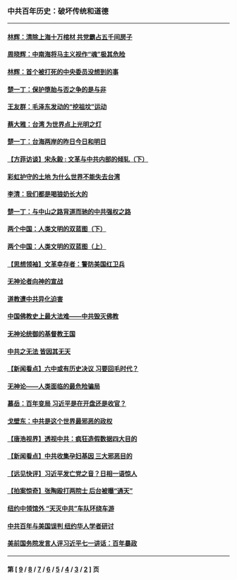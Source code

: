 ### 中共百年历史：破坏传统和道德
---
#### [林辉：清除上海十万棺材 共党霸占五千间房子](../../pages/nf1176114/n14033735.md?09040430) 
#### [周晓辉：中南海将马主义视作“魂”极其危险](../../pages/nf1176114/n14026892.md?09040430) 
#### [林辉：首个被打死的中央委员没想到的事](../../pages/nf1176114/n13987400.md?09040430) 
#### [楚一丁：保护堕胎与否之争的是与非](../../pages/nf1176114/n13815642.md?09040430) 
#### [王友群：毛泽东发动的“挖祖坟”运动](../../pages/nf1176114/n13723639.md?09040430) 
#### [蔡大雅：台湾 为世界点上光明之灯](../../pages/nf1176114/n13531530.md?09040430) 
#### [楚一丁：台海两岸的昨日今日和明日](../../pages/nf1176114/n13531468.md?09040430) 
#### [【方菲访谈】宋永毅 : 文革与中共内部的倾轧（下）](../../pages/nf1176114/n13486836.md?09040430) 
#### [彩虹护守的土地 为什么世界不能失去台湾](../../pages/nf1176114/n13476849.md?09040430) 
#### [李清：我们都是喝狼奶长大的](../../pages/nf1176114/n13471478.md?09040430) 
#### [楚一丁：与中山之路背道而驰的中共强权之路](../../pages/nf1176114/n13437270.md?09040430) 
#### [两个中国：人类文明的双蓝图（下）](../../pages/nf1176114/n13423132.md?09040430) 
#### [两个中国：人类文明的双蓝图（上）](../../pages/nf1176114/n13422687.md?09040430) 
#### [【思想领袖】文革幸存者：警防美国红卫兵](../../pages/nf1176114/n13339289.md?09040430) 
#### [无神论者向神的宣战](../../pages/nf1176114/n13281535.md?09040430) 
#### [道教遭中共异化迫害](../../pages/nf1176114/n13281463.md?09040430) 
#### [中国佛教史上最大法难——中共毁灭佛教](../../pages/nf1176114/n13281397.md?09040430) 
#### [无神论统御的基督教王国](../../pages/nf1176114/n13281280.md?09040430) 
#### [中共之无法 皆因其无天](../../pages/nf1176114/n13281088.md?09040430) 
#### [【新闻看点】六中或有历史决议 习要回毛时代？](../../pages/nf1176114/n13222895.md?09040430) 
#### [无神论——人类面临的最危险骗局](../../pages/nf1176114/n13196137.md?09040430) 
#### [慕岳：百年变局 习近平是在开盘还是收官？](../../pages/nf1176114/n13206516.md?09040430) 
#### [戈壁东：中共是这个世界最邪恶的政权](../../pages/nf1176114/n13085641.md?09040430) 
#### [【唐浩视界】透视中共：疯狂造假数据四大目的](../../pages/nf1176114/n13080590.md?09040430) 
#### [【新闻看点】中共收集孕妇基因 三大邪恶目的](../../pages/nf1176114/n13077182.md?09040430) 
#### [【远见快评】习近平发亡党之音？日相一语惊人](../../pages/nf1176114/n13074809.md?09040430) 
#### [【拍案惊奇】张陶殴打两院士 后台被曝“通天”](../../pages/nf1176114/n13070496.md?09040430) 
#### [纽约中领馆外 “天灭中共”车队环绕车游](../../pages/nf1176114/n13070693.md?09040430) 
#### [中共百年与美国误判 纽约华人学者研讨](../../pages/nf1176114/n13067969.md?09040430) 
#### [美前国务院发言人评习近平七一讲话：百年暴政](../../pages/nf1176114/n13066986.md?09040430) 

---
#### 第 [ [9](./9.md?09040430) / [8](./8.md?09040430) / [7](./7.md?09040430) / [6](./6.md?09040430) / [5](./5.md?09040430) / [4](./4.md?09040430) / [3](./3.md?09040430) / [2](./2.md?09040430) ] 页
